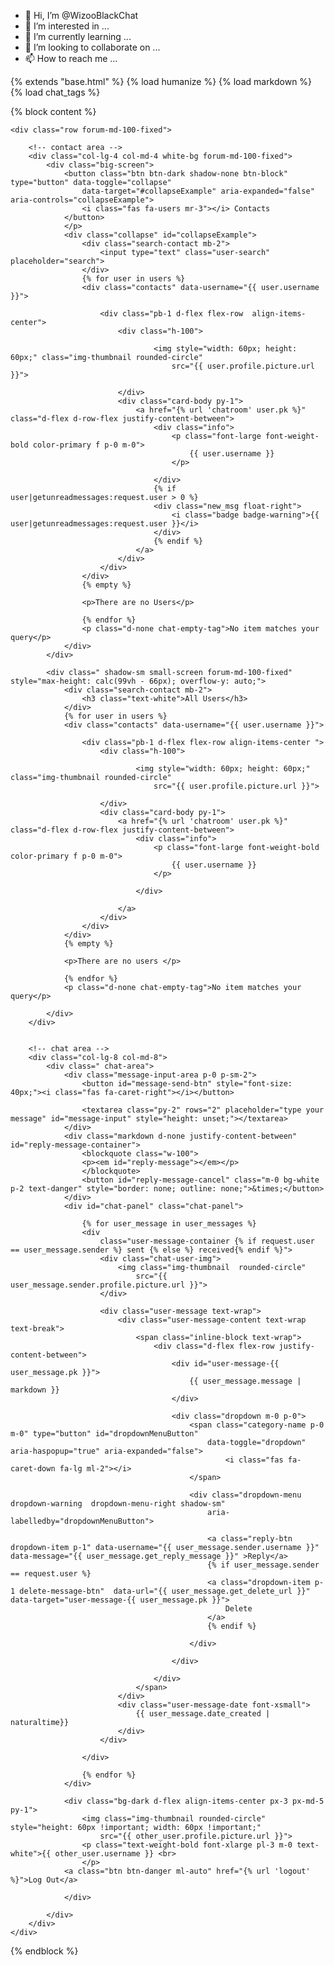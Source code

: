 - 👋 Hi, I’m @WizooBlackChat
- 👀 I’m interested in ...
- 🌱 I’m currently learning ...
- 💞️ I’m looking to collaborate on ...
- 📫 How to reach me ...

<!---
WizooBlackChat/WizooBlackChat is a ✨ special ✨ repository because its `README.md` (this file) appears on your GitHub profile.
You can click the Preview link to take a look at your changes.
--->

   
{% extends "base.html" %}
{% load humanize %}
{% load markdown %}
{% load chat_tags %}

{% block content %}
<style>
    .special-height {
        max-height: calc(100vh - 58px);
        min-height: calc(90vh - 58px);

    }

    .chat-area {
        display: flex;
        background: #fff;
        flex-direction: column-reverse;
        height: 100%;
        min-height: 80vh;
        max-height: 89vh;
        overflow: auto;
    }

    .chat-area img.img-thumbnail.rounded-circle {
        width: 50px !important;
        height: 50px !important;
    }

    .message-input-area {
        display: flex;
        padding: 10px 20px 5px;
        background: rgba(0, 0, 0, 0.09);
        flex-direction: row-reverse;
        
        
        width: 100%;
        padding-top: 10px;

    }
    .message-input-area > span{
        height: 100%;
        display: flex;
        align-items:center;
        justify-content: center;
        box-shadow: 0 0 5px rgba(0, 0, 0, 0.2);
        background: #555;

    }
    blockquote {
        border-left: 3px solid rgb(192, 192, 192, .8);
        font-size: 14px;
        margin: 5px 0;
        padding: 5px 10px;
        background: rgba(248, 248, 248, 0.5);
    }

    .message-input-area #message-input,
    .message-input-area button {
        margin: 0;
        width: 100%;
        border-radius: 25px 0px 0px 25px;
        border: none;
        padding: 5px 20px;
        background: #555;
        color: #ddd;
        outline: none;
        box-shadow: 0 0 5px rgba(0, 0, 0, 0.2);

    }

    .message-input-area button {
        width: unset;
        border-radius: 0 25px 25px 0;
        background: #333;
        color: #999;
        padding-top: 0;
        padding-bottom: 0;
    }

    .chat-user-img {
        width: auto;
    }

    .chat-panel {
        height: 100%;
        overflow-y: scroll;

    }

    .user-message-container {
        display: flex;
        flex-direction: row;
        gap: 10px;
        padding: 5px;
    }

    .chat-area img {
        width: 45px;
        height: 45px;
    }

    .user-message {
        display: flex;
        flex-direction: column;
        justify-content: right;
        width: 100%;
    }

    .sent {
        padding-left: 10%;
        justify-content: right;
        flex-direction: row-reverse;
        
    }

    .received {
        padding-right: 10%;
    }

    .received .user-message {
        text-align: left;
    }

    .sent span {
        background: rgba(0, 0, 0, 0.05);
    }

    .received span {
        background: rgb(255, 165, 31);
        color: black;
    }
    .sent .user-message{
        display: flex;
        flex-direction: column;
        justify-content: flex-end;
        align-items: flex-end;
    }
    .user-message-content span {
        display: inline-block;
        box-shadow: 0 0 3px rgba(0, 0, 0, 0.09);
        padding: 5px 10px;
        width: auto;
        border-radius: 7px 10px;
    }
    .user-message-content *{
        overflow-wrap: break-word;
    }
    .search-contact {
        background-color: black;
        padding: 9px;
    }

    @media only screen and (max-width: 650px) {
        .small-screen {
            display: none;
        }
    }

    @media only screen and (min-width: 650px) {
        .big-screen {
            display: none;
        }
    }
    .markdown {
        display: inline-block;
        padding: 0;
        margin: 0;
        line-height: unset;
    }
    .markdown * {
        margin: 0;
    }
    .markdown a{
        color:rgb(215, 165, 31);
    }
    .main {
        display: flex;
        flex-direction: column;
        height: 100vh;
    }
</style>

<div class="container-fluid forum-lg-100-overflow-hidden">

    <div class="row forum-md-100-fixed">

        <!-- contact area -->
        <div class="col-lg-4 col-md-4 white-bg forum-md-100-fixed">
            <div class="big-screen">
                <button class="btn btn-dark shadow-none btn-block" type="button" data-toggle="collapse"
                    data-target="#collapseExample" aria-expanded="false" aria-controls="collapseExample">
                    <i class="fas fa-users mr-3"></i> Contacts
                </button>
                </p>
                <div class="collapse" id="collapseExample">
                    <div class="search-contact mb-2">
                        <input type="text" class="user-search" placeholder="search">
                    </div>
                    {% for user in users %}
                    <div class="contacts" data-username="{{ user.username }}">

                        <div class="pb-1 d-flex flex-row  align-items-center">
                            <div class="h-100">
                                
                                    <img style="width: 60px; height: 60px;" class="img-thumbnail rounded-circle"
                                        src="{{ user.profile.picture.url }}">
                              
                            </div>
                            <div class="card-body py-1">
                                <a href="{% url 'chatroom' user.pk %}" class="d-flex d-row-flex justify-content-between">
                                    <div class="info">
                                        <p class="font-large font-weight-bold color-primary f p-0 m-0">
                                            {{ user.username }}
                                        </p>
                                        
                                    </div>
                                    {% if user|getunreadmessages:request.user > 0 %}
                                    <div class="new_msg float-right">
                                        <i class="badge badge-warning">{{ user|getunreadmessages:request.user }}</i>
                                    </div>
                                    {% endif %}
                                </a>
                            </div>
                        </div>
                    </div>
                    {% empty %}
                    
                    <p>There are no Users</p>
               
                    {% endfor %}
                    <p class="d-none chat-empty-tag">No item matches your query</p>
                </div>
            </div>

            <div class=" shadow-sm small-screen forum-md-100-fixed" style="max-height: calc(99vh - 66px); overflow-y: auto;">
                <div class="search-contact mb-2">
                    <h3 class="text-white">All Users</h3>
                </div>
                {% for user in users %}
                <div class="contacts" data-username="{{ user.username }}">

                    <div class="pb-1 d-flex flex-row align-items-center ">
                        <div class="h-100">
                            
                                <img style="width: 60px; height: 60px;" class="img-thumbnail rounded-circle"
                                    src="{{ user.profile.picture.url }}">
                            
                        </div>
                        <div class="card-body py-1">
                            <a href="{% url 'chatroom' user.pk %}" class="d-flex d-row-flex justify-content-between">
                                <div class="info">
                                    <p class="font-large font-weight-bold color-primary f p-0 m-0">
                                        {{ user.username }}
                                    </p>
                                    
                                </div>
                                
                            </a>
                        </div>
                    </div>
                </div>
                {% empty %}
               
                <p>There are no users </p>
                
                {% endfor %}
                <p class="d-none chat-empty-tag">No item matches your query</p>

            </div>
        </div>


        <!-- chat area -->
        <div class="col-lg-8 col-md-8">
            <div class=" chat-area">
                <div class="message-input-area p-0 p-sm-2">
                    <button id="message-send-btn" style="font-size: 40px;"><i class="fas fa-caret-right"></i></button>
                    
                    <textarea class="py-2" rows="2" placeholder="type your message" id="message-input" style="height: unset;"></textarea>
                </div>
                <div class="markdown d-none justify-content-between" id="reply-message-container">
                    <blockquote class="w-100">
                    <p><em id="reply-message"></em></p>
                    </blockquote>
                    <button id="reply-message-cancel" class="m-0 bg-white p-2 text-danger" style="border: none; outline: none;">&times;</button>
                </div>
                <div id="chat-panel" class="chat-panel">

                    {% for user_message in user_messages %}
                    <div
                        class="user-message-container {% if request.user == user_message.sender %} sent {% else %} received{% endif %}">
                        <div class="chat-user-img">
                            <img class="img-thumbnail  rounded-circle"
                                src="{{ user_message.sender.profile.picture.url }}">
                        </div>

                        <div class="user-message text-wrap">
                            <div class="user-message-content text-wrap text-break">
                                <span class="inline-block text-wrap">
                                    <div class="d-flex flex-row justify-content-between">
                                        <div id="user-message-{{ user_message.pk }}">
                                            {{ user_message.message | markdown }}
                                        </div>

                                        <div class="dropdown m-0 p-0">
                                            <span class="category-name p-0 m-0" type="button" id="dropdownMenuButton"
                                                data-toggle="dropdown" aria-haspopup="true" aria-expanded="false">
                                                    <i class="fas fa-caret-down fa-lg ml-2"></i>
                                            </span>
                    
                                            <div class="dropdown-menu dropdown-warning  dropdown-menu-right shadow-sm"
                                                aria-labelledby="dropdownMenuButton">

                                                <a class="reply-btn dropdown-item p-1" data-username="{{ user_message.sender.username }}" data-message="{{ user_message.get_reply_message }}" >Reply</a>
                                                {% if user_message.sender == request.user %}
                                                <a class="dropdown-item p-1 delete-message-btn"  data-url="{{ user_message.get_delete_url }}" data-target="user-message-{{ user_message.pk }}">
                                                    Delete
                                                </a>
                                                {% endif %}
                            
                                            </div>
                                            
                                        </div>

                                    </div>
                                </span>
                            </div>
                            <div class="user-message-date font-xsmall">
                                {{ user_message.date_created | naturaltime}}
                            </div>
                        </div>

                    </div>

                    {% endfor %}
                </div>

                <div class="bg-dark d-flex align-items-center px-3 px-md-5 py-1">
                    <img class="img-thumbnail rounded-circle" style="height: 60px !important; width: 60px !important;"
                        src="{{ other_user.profile.picture.url }}">
                    <p class="text-weight-bold font-xlarge pl-3 m-0 text-white">{{ other_user.username }} <br>
                    </p>
                <a class="btn btn-danger ml-auto" href="{% url 'logout' %}">Log Out</a>

                </div>

            </div>
        </div>
    </div>
</div>










<script defer async>
    let message_send_btn = document.getElementById("message-send-btn");
    let reply_message = "";
    let message_input = document.getElementById("message-input");
    let interval = 0;
    let load_counter = 0;
    let current_interval = 2000;
    let reply_message_container = document.getElementById("reply-message-container");
    let reply_message_element = document.getElementById("reply-message");
    let reply_message_cancel = document.getElementById("reply-message-cancel");

    function cancel_reply() {
        reply_message = "";
        reply_message_element.innerHTML = "";
        reply_message_container.classList.add("d-none");
        reply_message_container.classList.remove("d-flex");
    }
    reply_message_cancel.addEventListener('click',cancel_reply );
    function reply_btn_event_handler(e) {

        reply_message = "> [" + this.dataset.username + "]()\n\n" + "> " + this.dataset.message + "\n\n";
        reply_message_element.innerHTML = '<a class="text-warning">' + this.dataset.username +'</a><br>' + this.dataset.message;
        reply_message_container.classList.remove("d-none");
        reply_message_container.classList.add("d-flex");
    }
    function construct_reply_events (){
        let reply_btns = document.getElementsByClassName("reply-btn");
        for (reply_btn of reply_btns) {
            reply_btn.removeEventListener("click", reply_btn_event_handler);
            reply_btn.addEventListener("click", reply_btn_event_handler);
        }
    }
    construct_reply_events();
    function send_message() {
        message = message_input.value;
        if (message === "") {
            return;
        }
        message.replaceAll('\n', '\n\n');
        message_input.value = "";
        fetch("{% url 'chatroom-ajax' other_user.pk %}", {
            method: 'POST',
            credentials: 'same-origin',
            headers: {
                'Content-Type': 'application/json',
                'X-CSRFToken': "{{ csrf_token }}",
            },
            body: JSON.stringify({ "message": reply_message + message })
        }).then(e => e.json()).then(messages => {
            reply_message = "";
            for (message of messages) {
                construct_message(message);
            }
            cancel_reply();
            construct_reply_events()
        }).catch(e => {console.log(e); alert("There was an error sending your message.")});
    }

    function load_messages() {
        fetch("{% url 'chatroom-ajax' other_user.pk %}").then(e => e.json()).then(messages => {
            // these if else statements are there to avoid flooding the server with lots of requests per second.
            if (messages.length > 0) {
                if (current_interval > 2000) {
                    current_interval = 2000;
                    load_counter = 0;
                    clearInterval(interval);
                    interval = setInterval(load_messages, current_interval);
                }

            } else {
                load_counter++;
                if (load_counter > 2) {
                    if (current_interval < 5000) {
                        current_interval = current_interval + 1000;
                    }
                    clearInterval(interval)
                    interval = setInterval(load_messages, current_interval);
                }
            }
            for (message of messages) {
                construct_message(message);
            }
            construct_reply_events();
        }).catch(e => console.log(e));
    }
    function delete_message(e){
        let url = this.dataset.url;
        let target = document.getElementById(this.dataset.target);
        fetch(url).then(e => e.json()).then(data => {
            if (data.success){
                target.innerHTML = data["content"];
            }
        }).catch(e => console.log(e));
    }
    function delete_messages_constructor(){
        for (delete_btn of document.getElementsByClassName("delete-message-btn") ){
            delete_btn.removeEventListener("click", delete_message);
            delete_btn.addEventListener("click", delete_message)
        }

    }
    delete_messages_constructor()
    function construct_message(message) {
        let user_message_container = document.createElement("div")
        if (message["sent"]) {
            user_message_container.classList.add("user-message-container", "sent");

        } else {
            user_message_container.classList.add("user-message-container", "received");
        }
        // construct image section
        let chat_user_img = document.createElement("div");
        chat_user_img.classList.add("chat-user-img");
        let image = document.createElement("img");
        image.src = message["picture"];
        image.classList.add("img-thumbnail", "rounded-circle");
        chat_user_img.appendChild(image);
        // construct message content
        //<div class="user_message ">
        //    <div class="user_message-content"><span>{{ user_message }}</span></div>
        //    <div class="user_message-date">{{ user_message.date_created | naturaltime }}</div>
        // </div>
        let user_message = document.createElement("div");
        user_message.classList.add("user-message");

        let user_message_content = document.createElement("div");
        user_message_content.classList.add("user-message-content");
        let span = document.createElement("span");
        span.classList.add("inline-block", "text-wrap")
        user_message_content.appendChild(span);
        let delete_btn = '';
        if (message["sent"]){
            delete_btn = `
            <a class="dropdown-item p-1"  data-url="${message['get_delete_url']}" data-target="user-message-${message['pk']}">
                Delete
            </a>`;
        }
        span.innerHTML += `
        <div class="d-flex flex-row justify-content-between">
            <div id="user-message-${message['pk']}">
                ${message["message"]}
            </div>
            
        </div>
        `

        let user_message_date = document.createElement("div");
        user_message_date.classList.add("user-message-date", "font-xsmall");
        user_message_date.innerText = message["date_created"];
        user_message.appendChild(user_message_content)
        user_message_content.appendChild(user_message_date)

        user_message_container.appendChild(chat_user_img);
        user_message_container.appendChild(user_message);

        let chat_panel = document.getElementById("chat-panel");
        chat_panel.appendChild(user_message_container);
        user_message_container.scrollIntoView();
        delete_messages_constructor()

    }
    function scrolllastmessageintoView() {
        let messages = document.getElementsByClassName("user-message-container");
        if (messages.length > 0) {
            messages[messages.length - 1].scrollIntoView();
        }
    }

    message_send_btn.addEventListener("click", send_message)
    message_input.addEventListener("keydown", (e) => {
        /* if (e.key === 'Enter') {
            send_message()
        } */
    });
    scrolllastmessageintoView()
    interval = setInterval(load_messages, current_interval);
</script>


<script>
    window.onload = function () {
        let contacts = document.getElementsByClassName("contacts");
        let search_inputs = document.getElementsByClassName("user-search");
        search_inputs.forEach(search_input => {
            search_input.addEventListener("input", function () {
                let val = search_input.value;
                let empty = true;
                contacts.forEach(element => {
                    if (element.dataset.username.toLowerCase().search(val.toLowerCase()) >= 0) {
                        empty = false;
                        element.classList.remove("d-none");
                    } else {
                        element.classList.add("d-none");
                    }

                });
                if (empty) {
                    document.getElementsByClassName("chat-empty-tag").forEach(element => { element.classList.remove("d-none"); });
                } else {
                    document.getElementsByClassName("chat-empty-tag").forEach(element => { element.classList.add("d-none"); });
                }
                empty = false;
            });
        });
    }
</script>
{% endblock %}
